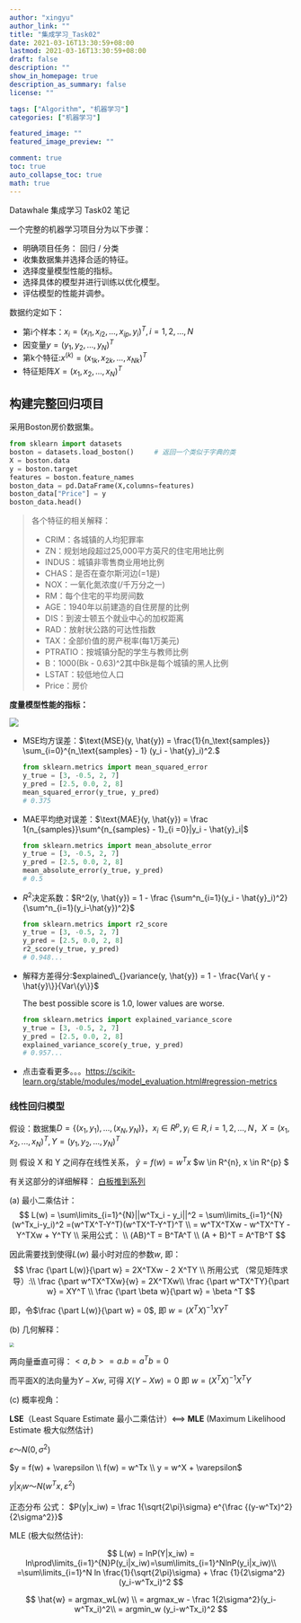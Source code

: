 ```yaml
---
author: "xingyu"
author_link: ""
title: "集成学习_Task02"
date: 2021-03-16T13:30:59+08:00
lastmod: 2021-03-16T13:30:59+08:00
draft: false
description: ""
show_in_homepage: true
description_as_summary: false
license: ""

tags: ["Algorithm", "机器学习"]
categories: ["机器学习"]

featured_image: ""
featured_image_preview: ""

comment: true
toc: true
auto_collapse_toc: true
math: true
---
```


Datawhale 集成学习 Task02 笔记

<!--more-->

一个完整的机器学习项目分为以下步骤：

* 明确项目任务： 回归 / 分类
* 收集数据集并选择合适的特征。
* 选择度量模型性能的指标。
* 选择具体的模型并进行训练以优化模型。
* 评估模型的性能并调参。

数据约定如下：

* 第i个样本：$x_i=(x_{i1},x_{i2},...,x_{ip},y_i)^T,i=1,2,...,N$     
* 因变量$y=(y_1,y_2,...,y_N)^T$        
* 第k个特征:$x^{(k)}=(x_{1k},x_{2k},...,x_{Nk})^T$     
* 特征矩阵$X=(x_1,x_2,...,x_N)^T$

## 构建完整回归项目

采用Boston房价数据集。

```python
from sklearn import datasets
boston = datasets.load_boston()     # 返回一个类似于字典的类
X = boston.data
y = boston.target
features = boston.feature_names
boston_data = pd.DataFrame(X,columns=features)
boston_data["Price"] = y
boston_data.head()
```

>各个特征的相关解释：
>
>- CRIM：各城镇的人均犯罪率
>- ZN：规划地段超过25,000平方英尺的住宅用地比例
>- INDUS：城镇非零售商业用地比例
>- CHAS：是否在查尔斯河边(=1是)
>- NOX：一氧化氮浓度(/千万分之一)
>- RM：每个住宅的平均房间数
>- AGE：1940年以前建造的自住房屋的比例
>- DIS：到波士顿五个就业中心的加权距离
>- RAD：放射状公路的可达性指数
>- TAX：全部价值的房产税率(每1万美元)
>- PTRATIO：按城镇分配的学生与教师比例
>- B：1000(Bk - 0.63)^2其中Bk是每个城镇的黑人比例
>- LSTAT：较低地位人口
>- Price：房价

**度量模型性能的指标：**

![](https://blog-1254266736.cos.ap-nanjing.myqcloud.com/img/20210316135313.png)

* MSE均方误差：$\text{MSE}(y, \hat{y}) = \frac{1}{n_\text{samples}} \sum_{i=0}^{n_\text{samples} - 1} (y_i - \hat{y}_i)^2.$

  ```python
  from sklearn.metrics import mean_squared_error
  y_true = [3, -0.5, 2, 7]
  y_pred = [2.5, 0.0, 2, 8]
  mean_squared_error(y_true, y_pred)
  # 0.375
  ```

* MAE平均绝对误差：$\text{MAE}(y, \hat{y}) = \frac 1{n_{samples}}\sum^{n_{samples} - 1}_{i =0}|y_i - \hat{y}_i|$

  ```python
  from sklearn.metrics import mean_absolute_error
  y_true = [3, -0.5, 2, 7]
  y_pred = [2.5, 0.0, 2, 8]
  mean_absolute_error(y_true, y_pred)
  # 0.5
  ```

* $R^2$决定系数：$R^2(y, \hat{y}) = 1 - \frac {\sum^n_{i=1}(y_i - \hat{y}_i)^2}{\sum^n_{i=1}(y_i-\hat{y})^2}$

  ```python
  from sklearn.metrics import r2_score
  y_true = [3, -0.5, 2, 7]
  y_pred = [2.5, 0.0, 2, 8]
  r2_score(y_true, y_pred)
  # 0.948...
  ```

* 解释方差得分:$explained\_{}variance(y, \hat{y}) = 1 - \frac{Var\{ y - \hat{y}\}}{Var\{y\}}$

  The best possible score is 1.0, lower values are worse.

  ```python
  from sklearn.metrics import explained_variance_score
  y_true = [3, -0.5, 2, 7]
  y_pred = [2.5, 0.0, 2, 8]
  explained_variance_score(y_true, y_pred)
  # 0.957...
  ```

* 点击查看更多。。。https://scikit-learn.org/stable/modules/model_evaluation.html#regression-metrics

### 线性回归模型



假设：数据集$D = \{(x_1,y_1),...,(x_N,y_N) \}$，$x_i \in R^p,y_i \in R,i = 1,2,...,N$，$X = (x_1,x_2,...,x_N)^T,Y=(y_1,y_2,...,y_N)^T$ 

则 假设 X 和 Y 之间存在线性关系， $\hat{y} = f(w) = w^Tx$  $w \in R^{n}, x \in R^{p} $

有关这部分的详细解释： [白板推到系列](https://www.bilibili.com/video/BV1aE411o7qd?p=9)

(a) 最小二乘估计：
$$
L(w) = \sum\limits_{i=1}^{N}||w^Tx_i - y_i||^2 = \sum\limits_{i=1}^{N}(w^Tx_i-y_i)^2 =(w^TX^T-Y^T)(w^TX^T-Y^T)^T \\ 
= w^TX^TXw - w^TX^TY - Y^TXw + Y^TY \\
采用公式： \\
(AB)^T = B^TA^T \\
(A + B)^T = A^TB^T
$$

因此需要找到使得$L(w)$ 最小时对应的参数$w$,  即：
$$
\frac {\part L(w)}{\part w} = 2X^TXw - 2 X^TY \\
所用公式 （常见矩阵求导）:\\
\frac {\part w^TX^TXw}{w} = 2X^TXw\\
\frac {\part w^TX^TY}{\part w} = XY^T \\
\frac {\part \beta w}{\part w} = \beta ^T
$$

即，令$\frac {\part L(w)}{\part w} = 0$, 即 $w = (X^TX)^{-1}XY^T$

(b) 几何解释：

 <img src="https://blog-1254266736.cos.ap-nanjing.myqcloud.com/img/20210316214308.png" style="zoom:50%;" />

两向量垂直可得：$<a, b> = a . b = a^Tb =0$

而平面X的法向量为$Y-Xw$,  可得 $X(Y-Xw) = 0$ 即 $w = (X^TX)^{-1}X^TY$

(c) 概率视角：

**LSE**（Least Square Estimate 最小二乘估计）<==> **MLE** (Maximum Likelihood Estimate  极大似然估计)

 $\varepsilon～N(0, \sigma ^2)$

$y = f(w) + \varepsilon \\ f(w) = w^Tx \\ y = w^X + \varepsilon$

$y|x_iw ～N(w^Tx, \varepsilon^2)$

正态分布 公式： $P(y|x_iw) = \frac 1{\sqrt{2\pi}\sigma} e^{\frac {(y-w^Tx)^2}{2\sigma^2}}$

MLE (极大似然估计):

$$
L(w) = lnP(Y|x_iw) = ln\prod\limits_{i=1}^{N}P(y_i|x_iw)=\sum\limits_{i=1}^NlnP(y_i|x_iw)\\
=\sum\limits_{i=1}^N ln \frac{1}{\sqrt{2\pi}\sigma} + \frac {1}{2\sigma^2}(y_i-w^Tx_i)^2
$$

$$
\hat{w} = argmax_wL(w) \\
 = argmax_w   - \frac 1{2\sigma^2}(y_i-w^Tx_i)^2\\
 = argmin_w (y_i-w^Tx_i)^2
$$



